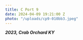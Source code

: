 ```yaml
---
title: C Port 9
date: 2024-04-09 19:21:00 Z
photo: "/uploads/cp9-010bb3.jpeg"
---
```


***2023, Crab Orchard KY***